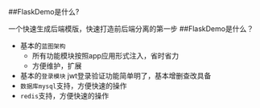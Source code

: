 ##FlaskDemo是什么?

一个快速生成后端模版，快速打造前后端分离的第一步
##FlaskDemo是什么？

* 基本的`蓝图架构`
    *  所有功能模块按照app应用形式注入，省时省力
    *  方便维护，扩展
* 基本的`登录模块` jwt登录验证功能简单明了，基本增删查改具备
* `数据库mysql`支持，方便快速的操作
* `redis`支持，方便快速的操作
